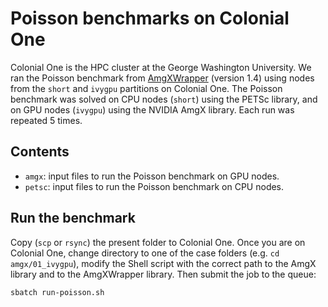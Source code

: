 # Poisson benchmarks on Colonial One

Colonial One is the HPC cluster at the George Washington University.
We ran the Poisson benchmark from [AmgXWrapper](https://github.com/barbagroup/AmgXWrapper) (version 1.4) using nodes from the `short` and `ivygpu` partitions on Colonial One.
The Poisson benchmark was solved on CPU nodes (`short`) using the PETSc library, and on GPU nodes (`ivygpu`) using the NVIDIA AmgX library.
Each run was repeated 5 times.

## Contents

* `amgx`: input files to run the Poisson benchmark on GPU nodes.
* `petsc`: input files to run the Poisson benchmark on CPU nodes.

## Run the benchmark

Copy (`scp` or `rsync`) the present folder to Colonial One.
Once you are on Colonial One, change directory to one of the case folders (e.g. `cd amgx/01_ivygpu`), modify the Shell script with the correct path to the AmgX library and to the AmgXWrapper library.
Then submit the job to the queue:

```bash
sbatch run-poisson.sh
```